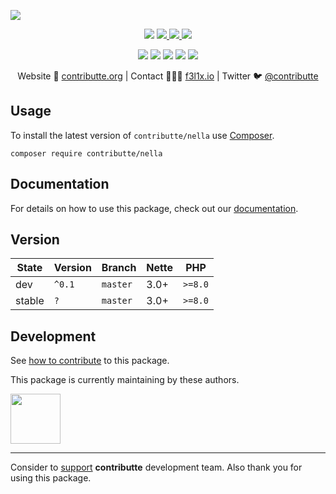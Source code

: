 ![](https://heatbadger.now.sh/github/readme/contributte/nella/)

<p align=center>
  <a href="https://github.com/contributte/nella/actions"><img src="https://badgen.net/github/checks/contributte/nella/master?cache=300"></a>
  <a href="https://coveralls.io/r/contributte/nella"> <img src="https://badgen.net/coveralls/c/github/contributte/nella?cache=300"> </a>
  <a href="https://packagist.org/packages/contributte/nella"> <img src="https://badgen.net/packagist/dm/contributte/nella"> </a>
  <a href="https://packagist.org/packages/contributte/nella"> <img src="https://badgen.net/packagist/v/contributte/nella"> </a>
</p>
<p align=center>
  <a href="https://packagist.org/packages/contributte/nella"><img src="https://badgen.net/packagist/php/contributte/nella"></a>
  <a href="https://github.com/contributte/nella"><img src="https://badgen.net/github/license/contributte/nella"></a>
  <a href="https://bit.ly/ctteg"><img src="https://badgen.net/badge/support/gitter/cyan"></a>
  <a href="https://bit.ly/cttfo"><img src="https://badgen.net/badge/support/forum/yellow"></a>
  <a href="https://contributte.org/partners.html"><img src="https://badgen.net/badge/become/a%20patron/F96854"></a>
<p>

<p align=center>
Website 🚀 <a href="https://contributte.org">contributte.org</a> | Contact 👨🏻‍💻 <a href="https://f3l1x.io">f3l1x.io</a> | Twitter 🐦 <a href="https://twitter.com/contributte">@contributte</a>
</p>

## Usage

To install the latest version of `contributte/nella` use [Composer](https://getcomposer.org).

```
composer require contributte/nella
```

## Documentation

For details on how to use this package, check out our [documentation](.docs).

## Version

| State  | Version | Branch   | Nette | PHP     |
|--------|--------|----------|-------|---------|
| dev    | `^0.1` | `master` | 3.0+  | `>=8.0` |
| stable | `?`    | `master` | 3.0+  | `>=8.0` |

## Development

See [how to contribute](https://contributte.org/contributing.html) to this package.

This package is currently maintaining by these authors.

<a href="https://github.com/f3l1x">
  <img width="80" height="80" src="https://avatars2.githubusercontent.com/u/538058?v=3&s=80">
</a>

-----

Consider to [support](https://contributte.org/partners.html) **contributte** development team.
Also thank you for using this package.
